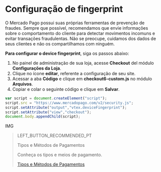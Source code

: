 # Configuração de fingerprint

O Mercado Pago possui suas próprias ferramentas de prevenção de fraudes. Sempre que possível, recomendamos que envie informações sobre o comportamento do cliente para detectar movimentos incomuns e evitar transações fraudulentas. Não se preocupe, cuidamos dos dados de seus clientes e não os compartilhamos com ninguém.

**Para configurar o device fingerprint**, siga os passos abaixo:

1. No painel de administração de sua loja, acesse **Checkout** del módulo **Configurações da Loja**.
2. Clique no ícone **editar**, referente a configuração de seu site.
3. Acessar a aba **Código** e clique em **checkout6-custom.js** no módulo **Arquivos**.
4. Copiar e colar o seguinte código e clique em **Salvar**.

```javascript
var script = document.createElement("script");
script.src = "https://www.mercadopago.com/v2/security.js";
script.setAttribute("output","vtex.deviceFingerprint");
script.setAttribute("view","checkout");
document.body.appendChild(script);
```

IMG

> LEFT_BUTTON_RECOMMENDED_PT
>
> Tipos e Métodos de Pagamentos
>
> Conheça os tipos e meios de pagamento.
>
> [Tipos e Métodos de Pagamentos](https://www.mercadopago[FAKER][URL][DOMAIN]/developers/pt/guides/plugins/unofficial/vtex/payment-methods)